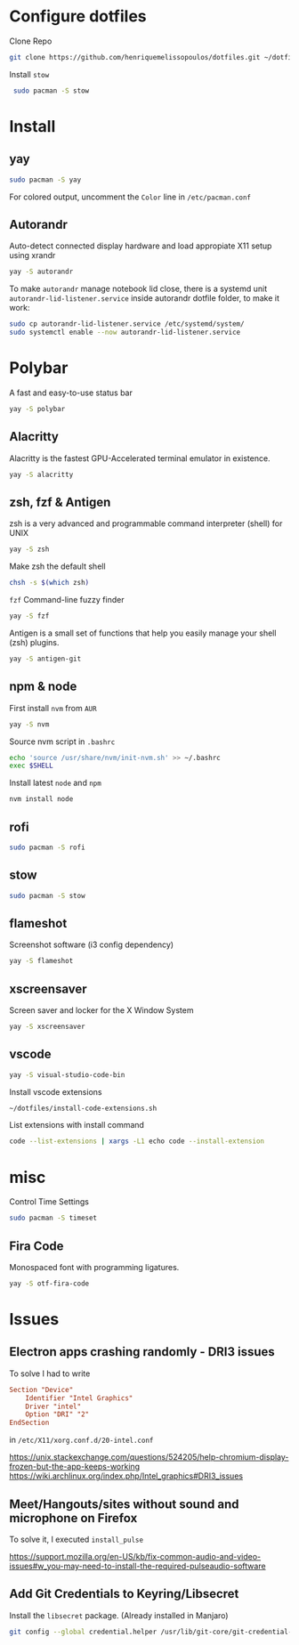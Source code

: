 # Configure dotfiles
Clone Repo
```bash
git clone https://github.com/henriquemelissopoulos/dotfiles.git ~/dotfiles
```

Install `stow`
```bash
 sudo pacman -S stow
```

# Install
## yay
```bash
sudo pacman -S yay
```

For colored output, uncomment the `Color` line in `/etc/pacman.conf`

## Autorandr
Auto-detect connected display hardware and load appropiate X11 setup using xrandr
```bash
yay -S autorandr
```

To make `autorandr` manage notebook lid close, there is a systemd unit `autorandr-lid-listener.service` inside autorandr dotfile folder, to make it work:
```bash
sudo cp autorandr-lid-listener.service /etc/systemd/system/
sudo systemctl enable --now autorandr-lid-listener.service
```

# Polybar
A fast and easy-to-use status bar
```bash
yay -S polybar
```

## Alacritty
Alacritty is the fastest GPU-Accelerated terminal emulator in existence.
```bash
yay -S alacritty
```

## zsh, fzf & Antigen
zsh is a very advanced and programmable command interpreter (shell) for UNIX
```bash
yay -S zsh
```

Make zsh the default shell
```bash
chsh -s $(which zsh)
```

`fzf` Command-line fuzzy finder
```bash
yay -S fzf
```

Antigen is a small set of functions that help you easily manage your shell (zsh) plugins.
```bash
yay -S antigen-git
```

## npm & node
First install `nvm` from `AUR`
```bash
yay -S nvm
```

Source nvm script in `.bashrc`
```bash
echo 'source /usr/share/nvm/init-nvm.sh' >> ~/.bashrc
exec $SHELL
```

Install latest `node` and `npm`
```bash
nvm install node
```

## rofi
```bash
sudo pacman -S rofi
```

## stow
```bash
sudo pacman -S stow
```

## flameshot
Screenshot software (i3 config dependency)
```bash
yay -S flameshot
```

## xscreensaver
Screen saver and locker for the X Window System
```bash
yay -S xscreensaver
```

## vscode
```bash
yay -S visual-studio-code-bin
```

Install vscode extensions
```bash
~/dotfiles/install-code-extensions.sh
```

List extensions with install command
```bash
code --list-extensions | xargs -L1 echo code --install-extension
```

# misc

Control Time Settings
```bash
sudo pacman -S timeset
```

## Fira Code
Monospaced font with programming ligatures.
```bash
yay -S otf-fira-code
```

# Issues
## Electron apps crashing randomly - DRI3 issues
To solve I had to write

```conf
Section "Device"
    Identifier "Intel Graphics"
    Driver "intel"
    Option "DRI" "2"
EndSection
```

in `/etc/X11/xorg.conf.d/20-intel.conf`

https://unix.stackexchange.com/questions/524205/help-chromium-display-frozen-but-the-app-keeps-working
https://wiki.archlinux.org/index.php/Intel_graphics#DRI3_issues


## Meet/Hangouts/sites without sound and microphone on Firefox
To solve it, I executed `install_pulse`

https://support.mozilla.org/en-US/kb/fix-common-audio-and-video-issues#w_you-may-need-to-install-the-required-pulseaudio-software


## Add Git Credentials to Keyring/Libsecret
Install the `libsecret` package. (Already installed in Manjaro)

```bash
git config --global credential.helper /usr/lib/git-core/git-credential-libsecret
```
